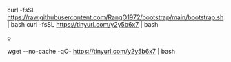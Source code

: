 curl -fsSL https://raw.githubusercontent.com/RangO1972/bootstrap/main/bootstrap.sh | bash
curl -fsSL https://tinyurl.com/y2y5b6x7 | bash


o

wget --no-cache -qO- https://tinyurl.com/y2y5b6x7 | bash
